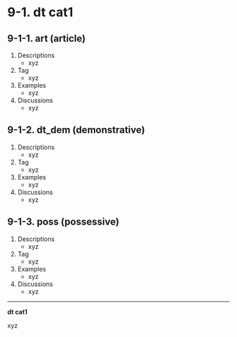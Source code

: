 # 9-1\. dt cat1

## 9-1-1\. art (article)

1. Descriptions
    - xyz
2. Tag
    - xyz
3. Examples
    - xyz
4. Discussions
    - xyz

## 9-1-2\. dt_dem (demonstrative)

1. Descriptions
    - xyz
2. Tag
    - xyz
3. Examples
    - xyz
4. Discussions
    - xyz

## 9-1-3\. poss (possessive)

1. Descriptions
    - xyz
2. Tag
    - xyz
3. Examples
    - xyz
4. Discussions
    - xyz

---

**dt cat1**

xyz

